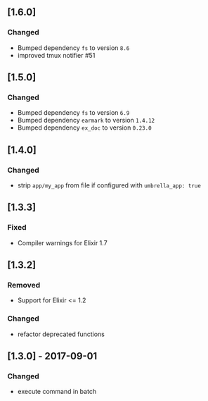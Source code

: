 ## [1.6.0]
### Changed
- Bumped dependency `fs` to version `8.6`
- improved tmux notifier #51


## [1.5.0]
### Changed
- Bumped dependency `fs` to version `6.9`
- Bumped dependency `earmark` to version `1.4.12`
- Bumped dependency `ex_doc` to version `0.23.0`

## [1.4.0]
### Changed
- strip `app/my_app` from file if configured with `umbrella_app: true`

## [1.3.3]
### Fixed
- Compiler warnings for Elixir 1.7

## [1.3.2]
### Removed
- Support for Elixir <= 1.2
### Changed
- refactor deprecated functions

## [1.3.0] - 2017-09-01
### Changed
- execute command in batch
